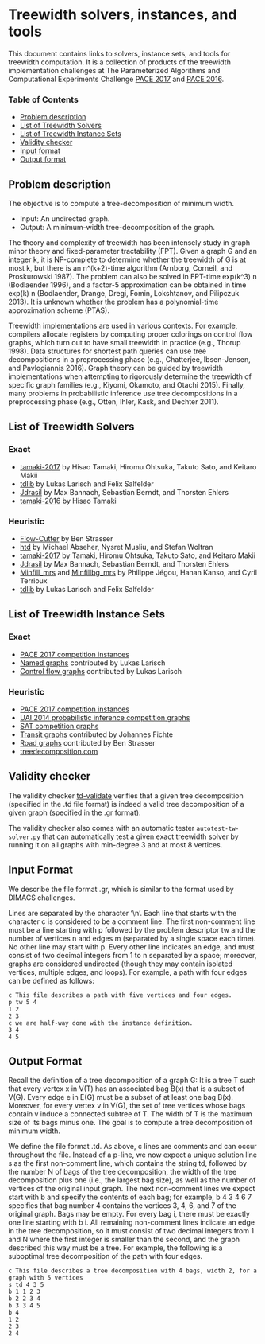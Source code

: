 # Treewidth solvers, instances, and tools

This document contains links to solvers, instance sets, and tools for treewidth computation.
It is a collection of products of the treewidth implementation challenges at
The Parameterized Algorithms and Computational Experiments Challenge
[PACE 2017](https://pacechallenge.files.wordpress.com/2016/06/lipics-ipec-2017-30.pdf) and [PACE 2016](https://doi.org/10.4230/LIPIcs.IPEC.2016.30).

### Table of Contents

  * [Problem description](#problem-description)
  * [List of Treewidth Solvers](#list-of-treewidth-solvers)
  * [List of Treewidth Instance Sets](#list-of-treewidth-instance-sets)
  * [Validity checker](#validity-checker)
  * [Input format](#input-format)
  * [Output format](#output-format)

## Problem description

The objective is to compute a tree-decomposition of minimum width.

- Input: An undirected graph.
- Output: A minimum-width tree-decomposition of the graph.

The theory and complexity of treewidth has been intensely study in graph minor theory and fixed-parameter tractability (FPT). Given a graph G and an integer k, it is NP-complete to determine whether the treewidth of G is at most k, but there is an n^(k+2)-time algorithm (Arnborg, Corneil, and Proskurowski 1987). The problem can also be solved in FPT-time exp(k^3) n (Bodlaender 1996), and a factor-5 approximation can be obtained in time exp(k) n (Bodlaender, Drange, Dregi, Fomin, Lokshtanov, and Pilipczuk 2013). It is unknown whether the problem has a polynomial-time approximation scheme (PTAS).

Treewidth implementations are used in various contexts. For example, compilers allocate registers by computing proper colorings on control flow graphs, which turn out to have small treewidth in practice (e.g., Thorup 1998). Data structures for shortest path queries can use tree decompositions in a preprocessing phase (e.g., Chatterjee, Ibsen-Jensen, and Pavlogiannis 2016). Graph theory can be guided by treewidth implementations when attempting to rigorously determine the treewidth of specific graph families (e.g., Kiyomi, Okamoto, and Otachi 2015). Finally, many problems in probabilistic inference use tree decompositions in a preprocessing phase (e.g., Otten, Ihler, Kask, and Dechter 2011).

## List of Treewidth Solvers

### Exact

- [tamaki-2017](https://github.com/TCS-Meiji/PACE2017-TrackA) by Hisao Tamaki, Hiromu Ohtsuka, Takuto Sato, and Keitaro Makii
- [tdlib](https://github.com/freetdi/p17) by Lukas Larisch and Felix Salfelder
- [Jdrasil](https://github.com/maxbannach/Jdrasil) by Max Bannach, Sebastian Berndt, and Thorsten Ehlers
- [tamaki-2016](https://github.com/TCS-Meiji/treewidth-exact) by Hisao Tamaki

### Heuristic

- [Flow-Cutter](https://github.com/kit-algo/flow-cutter-pace17) by Ben Strasser
- [htd](https://github.com/mabseher/htd) by Michael Abseher, Nysret Musliu, and Stefan Woltran
- [tamaki-2017](https://github.com/TCS-Meiji/PACE2017-TrackA) by Tamaki, Hiromu Ohtsuka, Takuto Sato, and Keitaro Makii
- [Jdrasil](https://github.com/maxbannach/Jdrasil) by Max Bannach, Sebastian Berndt, and Thorsten Ehlers
- [Minfill_mrs](https://github.com/td-mrs/minfill_mrs.git) and
  [Minfillbg_mrs](https://github.com/td-mrs/minfillbg_mrs.git) by Philippe Jégou, Hanan Kanso, and Cyril Terrioux
- [tdlib](https://github.com/freetdi/p17) by Lukas Larisch and Felix Salfelder

## List of Treewidth Instance Sets

### Exact

- [PACE 2017 competition instances](https://github.com/PACE-challenge/PACE-2017-TrackA-instances)
- [Named graphs](https://github.com/freetdi/named-graphs.git) contributed by Lukas Larisch
- [Control flow graphs](https://github.com/freetdi/CFGs.git) contributed by Lukas Larisch

### Heuristic

- [PACE 2017 competition instances](https://github.com/PACE-challenge/PACE-2017-TrackA-instances)
- [UAI 2014 probabilistic inference competition graphs](https://github.com/PACE-challenge/UAI-2014-competition-graphs)
- [SAT competition graphs](http://people.mmci.uni-saarland.de/~hdell/pace17/SAT-competition-gaifman.tar)
- [Transit graphs](https://github.com/daajoe/transit_graphs) contributed by Johannes Fichte
- [Road graphs](https://github.com/ben-strasser/road-graphs-pace16) contributed by Ben Strasser
- [treedecomposition.com](https://treedecomposition.com/)

## Validity checker

The validity checker [td-validate](https://github.com/holgerdell/td-validate/) verifies that a given tree decomposition (specified in the .td file format) is indeed a valid tree decomposition of a given graph (specified in the .gr format).

The validity checker also comes with an automatic tester `autotest-tw-solver.py` that can automatically test a given exact treewidth solver by running it on all graphs with min-degree 3 and at most 8 vertices.

## Input Format

We describe the file format .gr, which is similar to the format used by DIMACS challenges.

Lines are separated by the character ‘\n’. Each line that starts with the character c is considered to be a comment line. The first non-comment line must be a line starting with p followed by the problem descriptor tw and the number of vertices n and edges m (separated by a single space each time). No other line may start with p. Every other line indicates an edge, and must consist of two decimal integers from 1 to n separated by a space; moreover, graphs are considered undirected (though they may contain isolated vertices, multiple edges, and loops). For example, a path with four edges can be defined as follows:

    c This file describes a path with five vertices and four edges.
    p tw 5 4
    1 2
    2 3
    c we are half-way done with the instance definition.
    3 4
    4 5

## Output Format

Recall the definition of a tree decomposition of a graph G: It is a tree T such that every vertex x in V(T) has an associated bag B(x) that is a subset of V(G). Every edge e in E(G) must be a subset of at least one bag B(x). Moreover, for every vertex v in V(G), the set of tree vertices whose bags contain v induce a connected subtree of T. The width of T is the maximum size of its bags minus one. The goal is to compute a tree decomposition of minimum width.

We define the file format .td. As above, c lines are comments and can occur throughout the file. Instead of a p-line, we now expect a unique solution line s as the first non-comment line, which contains the string td, followed by the number N of bags of the tree decomposition, the width of the tree decomposition plus one (i.e., the largest bag size), as well as the number of vertices of the original input graph. The next non-comment lines we expect start with b and specify the contents of each bag; for example, b 4 3 4 6 7 specifies that bag number 4 contains the vertices 3, 4, 6, and 7 of the original graph. Bags may be empty. For every bag i, there must be exactly one line starting with b i. All remaining non-comment lines indicate an edge in the tree decomposition, so it must consist of two decimal integers from 1 and N where the first integer is smaller than the second, and the graph described this way must be a tree. For example, the following is a suboptimal tree decomposition of the path with four edges.

    c This file describes a tree decomposition with 4 bags, width 2, for a graph with 5 vertices
    s td 4 3 5
    b 1 1 2 3
    b 2 2 3 4
    b 3 3 4 5
    b 4
    1 2
    2 3
    2 4
